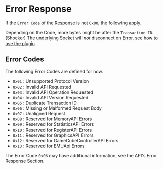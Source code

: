 # Error Response

If the `Error Code` of the [Response](./socket_response.md) is not `0x00`, the following apply.

Depending on the Code, more bytes might be after the `Transaction ID`. (Shocker) 
The underlying Socket will *not* disconnect on Error, see [how to use the plugin](../usage.md)

## Error Codes

The following Error Codes are defined for now.

- `0x01` : Unsupported Protocol Version
- `0x02` : Invalid API Requested
- `0x03` : Invalid API Operation Requested
- `0x04` : Invalid API Version Requested
- `0x05` : Duplicate Transaction ID
- `0x06` : Missing or Malformed Request Body
- `0x07` : Unaligned Request
- `0x08` : Reserved for MemoryAPI Errors
- `0x09` : Reserved for StatisticsAPI Errors
- `0x10` : Reserved for RegisterAPI Errors
- `0x11` : Reserved for GraphicsAPI Errors
- `0x12` : Reserved for GameCubeControllerAPI Errors
- `0x13` : Reserved for EMUApi Errors

The Error Code `0x06` may have additional information, see the API's Error Response Section. 